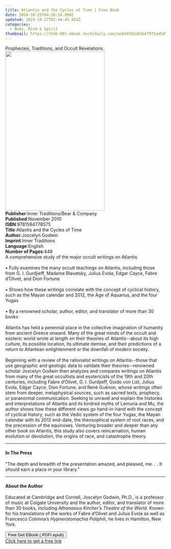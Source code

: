 ```yaml
---
title: Atlantis and the Cycles of Time | Free Book
date: 2024-10-25T04:38:24.880Z
updated: 2024-10-27T02:44:43.024Z
categories:
  - Body, Mind & Spirit
thumbnail: https://thmb-001-ebook.techidaily.com/ae0d4502e81b47973ad5d50591fa2d65eb26b534a78d3bb5bcb9521cd8e98b9d.jpg
---
```

<main id="book-container">
  <div class="flex flex-col">
    <div class="book-brief flex-1 py-6 px-4 sm:p-6 md:py-10 md:px-8">
      <!-- brief-->
      <div class="book-brief-main">
        Prophecies, Traditions, and Occult Revelations
      </div>
    </div>
    <div
      class="book-meta-info flex-1 grid gap-4 col-start-1 col-end-3 row-start-1 sm:mb-6 sm:grid-cols-4 lg:gap-6 lg:col-start-2 lg:row-end-6 lg:row-span-6 lg:mb-0"
    >
      <div
        class="book-meta-info-left place-content-center mt-4 p-4 text-sm leading-6 col-start-2 col-span-2 dark:text-slate-400"
      >
        <img
          class="w-full h-500 object-cover rounded-lg sm:h-255 sm:col-span-2 lg:col-span-full"
          src="https://img-001-ebook.techidaily.com/7766d7871c8f5811b8a45aeaf11ea25de413d04b52a5b81a13745c67a29ba610.jpg"
          alt=""
          width="312"
          height="500"
        />
      </div>
      <div
        class="book-meta-info-right mt-2 col-start-1 row-start-2 col-span-3 self-center"
      >
        <!-- meta data  -->
        <div class="flex flex-col px-4 md:px-8">
          <div class="flex-1">
            <strong>Publisher</strong>:<span class="px-2"
              >Inner Traditions/Bear &amp; Company</span
            >
          </div>
          <div class="flex-1">
            <strong>Published</strong>:<span class="px-2">November 2010</span>
          </div>
          <div class="flex-1">
            <strong>ISBN</strong>:<span class="px-2">9781594778575</span>
          </div>
          <div class="flex-1">
            <strong>Title</strong>:<span class="px-2"
              >Atlantis and the Cycles of Time</span
            >
          </div>
          <div class="flex-1">
            <strong>Author</strong>:<span class="px-2">Joscelyn Godwin</span>
          </div>
          <div class="flex-1">
            <strong>Imprint</strong>:<span class="px-2">Inner Traditions</span>
          </div>
          <div class="flex-1">
            <strong>Language</strong>:<span class="px-2">English</span>
          </div>
          <div class="flex-1">
            <strong>Number of Pages</strong>:<span class="px-2">448</span>
          </div>
        </div>
      </div>
    </div>
    <div class="book-description flex-1 py-6 px-4 sm:p-6 md:py-10 md:px-8">
      <div class="book-description-main">
        <div accordion-content="" id="description">
          A comprehensive study of the major occult writings on Atlantis <br />
          <br />• Fully examines the many occult teachings on Atlantis,
          including those from G. I. Gurdjieff, Madame Blavatsky, Julius Evola,
          Edgar Cayce, Fabre d’Olivet, and Dion Fortune <br />
          <br />• Shows how these writings correlate with the concept of
          cyclical history, such as the Mayan calendar and 2012, the Age of
          Aquarius, and the four Yugas <br />
          <br />• By a renowned scholar, author, editor, and translator of more
          than 30 books <br />
          <br />Atlantis has held a perennial place in the collective
          imagination of humanity from ancient Greece onward. Many of the great
          minds of the occult and esoteric world wrote at length on their
          theories of Atlantis--about its high culture, its possible location,
          its ultimate demise, and their predictions of a return to Atlantean
          enlightenment or the downfall of modern society. <br />
          <br />Beginning with a review of the rationalist writings on
          Atlantis--those that use geographic and geologic data to validate
          their theories--renowned scholar Joscelyn Godwin then analyzes and
          compares writings on Atlantis from many of the great occultists and
          esotericists of the 19th and 20th centuries, including Fabre d’Olivet,
          G. I. Gurdjieff, Guido von List, Julius Evola, Edgar Cayce, Dion
          Fortune, and René Guénon, whose writings often stem from deeper,
          metaphysical sources, such as sacred texts, prophecy, or paranormal
          communication. Seeking to unravel and explain the histories and
          interpretations of Atlantis and its kindred myths of Lemuria and Mu,
          the author shows how these different views go hand-in-hand with the
          concept of cyclical history, such as the Vedic system of the four
          Yugas, the Mayan calendar with its 2012 end-date, the theosophical
          system of root races, and the precession of the equinoxes. Venturing
          broader and deeper than any other book on Atlantis, this study also
          covers reincarnation, human evolution or devolution, the origins of
          race, and catastrophe theory.
        </div>
        <div class="accordion-fader"></div>
      </div>
    </div>
    <div class="book-excerpts flex-1 py-6 px-4 sm:p-6 md:py-10 md:px-8">
      <!-- excerpts-->
      <div class="book-excerpts-main">
        <hr />
        <h4 class="placeholder placeholder-heading">
          <span>In The Press</span>
        </h4>
        <p>
          “The depth and breadth of the presentation amazed, and pleased, me. .
          . It should earn a place in your library.”
        </p>
      </div>
    </div>
    <div class="book-about-author flex-1 py-6 px-4 sm:p-6 md:py-10 md:px-8">
      <!-- about author-->
      <div class="book-main-author-main">
        <hr />
        <h4 class="placeholder placeholder-heading">
          <span>About the Author</span>
        </h4>
        <p>
          Educated at Cambridge and Cornell, Joscelyn Godwin, Ph.D., is a
          professor of music at Colgate University and the author, editor, and
          translator of more than 30 books, including
          <i>Athanasius Kircher’s Theatre of the World</i>. Known for his
          translations of the works of Fabre d’Olivet and Julius Evola as well
          as Francesco Colonna’s <i>Hypnerotomachia Poliphili</i>, he lives in
          Hamilton, New York.
        </p>
      </div>
    </div>
    <div class="book-free-get flex-1 py-6 px-4 sm:p-6 md:py-10 md:px-8">
      <button
        id="btn-free-get"
        class="bg-blue-500 hover:bg-blue-700 text-white font-bold py-2 px-4 rounded"
      >
        Free Get EBook (.PDF/.epub)
      </button>
      <div id="countdown-display" class="px-2 text-lg mt-2"></div>
      <a
        id="free-link"
        class="hidden bg-blue-500 hover:bg-blue-700 text-white font-bold py-2 px-4 rounded"
        href="https://www.ebooks.com/en-us/book/95782177/atlantis-and-the-cycles-of-time/joscelyn-godwin/"
        target="_blank"
        >Click here to get a free link</a
      >
    </div>
    <script>
      let countdownTime = 0;
      let countdownInterval = null;
      document
        .getElementById('btn-free-get')
        .addEventListener('click', startCountdown);
      function startCountdown() {
        countdownTime = new Date().getTime() + 60000 * 3;
        countdownInterval = setInterval(updateCountdown, 1000);
        document.getElementById('btn-free-get').disabled = true;
        document
          .getElementById('btn-free-get')
          .classList.add('bg-gray-500', 'cursor-not-allowed');
      }
      function updateCountdown() {
        let currentTime = new Date().getTime();
        let timeLeft = countdownTime - currentTime;
        let secondsLeft = Math.floor(timeLeft / 1000);
        document.getElementById('countdown-display').innerHTML =
          `Remaining time: ${secondsLeft} seconds.`;
        if (secondsLeft <= 0) {
          clearInterval(countdownInterval);
          document.getElementById('btn-free-get').classList.add('hidden');
          document.getElementById('free-link').classList.remove('hidden');
          document.getElementById('countdown-display').innerHTML = '';
        }
      }
    </script>
  </div>
</main>

<ins class="adsbygoogle"
      style="display:block"
      data-ad-client="ca-pub-7571918770474297"
      data-ad-slot="8358498916"
      data-ad-format="auto"
      data-full-width-responsive="true"></ins>
    